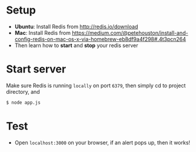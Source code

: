 # Setup
- **Ubuntu**: Install Redis from http://redis.io/download
- **Mac**: Install Redis from https://medium.com/@petehouston/install-and-config-redis-on-mac-os-x-via-homebrew-eb8df9a4f298#.4t3pcn264
- Then learn how to **start** and **stop** your redis server


# Start server
Make sure Redis is running `locally` on port `6379`, then simply cd to project directory, and
```sh
$ node app.js
```

# Test
- Open `localhost:3000` on your browser, if an alert pops up, then it works!
